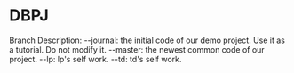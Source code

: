 # DBPJ
Branch Description:
--journal: the initial code of our demo project. Use it as a tutorial. Do not modify it.
--master: the newest common code of our project. 
--lp: lp's self work.
--td: td's self work.
